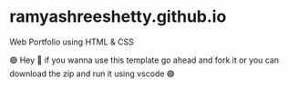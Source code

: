 # ramyashreeshetty.github.io
Web Portfolio using HTML &amp; CSS

:purple_circle: Hey :wave: if you wanna use this template go ahead and fork it or you can download the zip and run it using vscode :purple_circle:
